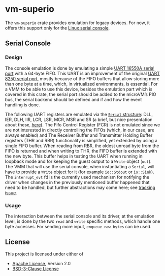# vm-superio


The `vm-superio` crate provides emulation for legacy devices. For now, it offers
this support only for the
[Linux serial console](https://en.wikipedia.org/wiki/Linux_console).

## Serial Console

### Design

The console emulation is done by emulating a simple
[UART 16550A serial port](https://en.wikipedia.org/wiki/16550_UART) with a
64-byte FIFO.
This UART is an improvement of the original
[UART 8250 serial port](https://en.wikibooks.org/w/index.php?title=Serial_Programming/8250_UART_Programming&section=15#Serial_COM_Port_Memory_and_I/O_Allocation),
mostly because of the FIFO buffers that allow storing more than one byte at a
time, which, in virtualized environments, is essential.
For a VMM to be able to use this device, besides the emulation part which is
covered in this crate, the serial port should be added to the microVM’s PIO bus,
the serial backend should be defined and if and how the event handling is done.

The following UART registers are emulated via the
[`Serial` structure](src/serial.rs): DLL, IER, DLH, IIR, LCR, LSR, MCR, MSR and
SR (a brief, but nice presentation about these,
[here](https://www.lammertbies.nl/comm/info/serial-uart#regs)).
The Fifo Control Register (FCR) is not emulated since we are not interested in
directly controlling the FIFOs (which, in our case, are always enabled) and
The Receiver Buffer and Transmitter Holding Buffer registers (THR and RBR)
functionality is simplified, yet extended by using a single FIFO buffer. When
reading from RBR, the oldest unread byte from the FIFO is returned and when
writing to THR, the FIFO buffer is extended with the new byte. This buffer helps
in testing the UART when running in loopback mode and for keeping the guest
output to a `Write` object (`out`). The VMM that will use the serial console,
when instantiating a `Serial`, will have to provide a `Write` object for it (for
example `io::Stdout` or `io::Sink`).
The `interrupt_evt` fd is the currently used mechanism for notifying the driver
when changes in the previously mentioned buffer happened that need to be
handled, but further abstractions may come here; see
[tracking issue](https://github.com/rust-vmm/vm-superio/issues/7).

### Usage

The interaction between the serial console and its driver, at the emulation
level, is done by the two `read` and `write` specific methods, which handle
one byte accesses. For sending more input, `enqueue_raw_bytes` can be used. 

## License

This project is licensed under either of

- [Apache License](http://www.apache.org/licenses/LICENSE-2.0), Version 2.0
- [BSD-3-Clause License](https://opensource.org/licenses/BSD-3-Clause)

